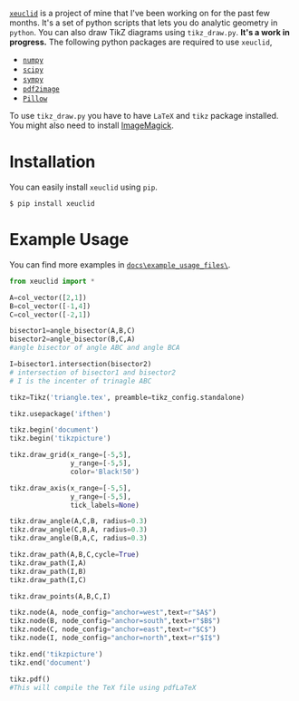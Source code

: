 [`xeuclid`](https://pypi.org/project/xeuclid/) is a project of mine that 
I've been working on for the past few months. 
It's a set of python scripts that lets you do analytic geometry in `python`. 
You can also draw TikZ diagrams using `tikz_draw.py`. 
**It's a work in progress.** 
The following python packages are required to use `xeuclid`,

* [`numpy`](https://pypi.org/project/numpy/)
* [`scipy`](https://pypi.org/project/scipy/)
* [`sympy`](https://pypi.org/project/sympy/)
* [`pdf2image`](https://pypi.org/project/pdf2image/)
* [`Pillow`](https://pypi.org/project/Pillow/)

To use `tikz_draw.py` you have to have `LaTeX` and `tikz` package installed. You might also need to install
 [ImageMagick](https://imagemagick.org/index.php).

# Installation

You can easily install `xeuclid` using `pip`.

```console
$ pip install xeuclid
```

# Example Usage

You can find more examples in [`docs\example_usage_files\`](https://github.com/MunirZaman/xeuclid/tree/master/docs/example_usage_files).

```python
from xeuclid import *

A=col_vector([2,1])
B=col_vector([-1,4])
C=col_vector([-2,1])

bisector1=angle_bisector(A,B,C)
bisector2=angle_bisector(B,C,A)
#angle bisector of angle ABC and angle BCA

I=bisector1.intersection(bisector2)
# intersection of bisector1 and bisector2
# I is the incenter of trinagle ABC

tikz=Tikz('triangle.tex', preamble=tikz_config.standalone)

tikz.usepackage('ifthen')

tikz.begin('document')
tikz.begin('tikzpicture')

tikz.draw_grid(x_range=[-5,5],
               y_range=[-5,5],
               color='Black!50')

tikz.draw_axis(x_range=[-5,5], 
               y_range=[-5,5],
               tick_labels=None)

tikz.draw_angle(A,C,B, radius=0.3)
tikz.draw_angle(C,B,A, radius=0.3)
tikz.draw_angle(B,A,C, radius=0.3)

tikz.draw_path(A,B,C,cycle=True)
tikz.draw_path(I,A)
tikz.draw_path(I,B)
tikz.draw_path(I,C)

tikz.draw_points(A,B,C,I)

tikz.node(A, node_config="anchor=west",text=r"$A$")
tikz.node(B, node_config="anchor=south",text=r"$B$")
tikz.node(C, node_config="anchor=east",text=r"$C$")
tikz.node(I, node_config="anchor=north",text=r"$I$")

tikz.end('tikzpicture')
tikz.end('document')

tikz.pdf()
#This will compile the TeX file using pdfLaTeX
```
